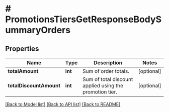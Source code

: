 # # PromotionsTiersGetResponseBodySummaryOrders

## Properties

Name | Type | Description | Notes
------------ | ------------- | ------------- | -------------
**totalAmount** | **int** | Sum of order totals. | [optional]
**totalDiscountAmount** | **int** | Sum of total discount applied using the promotion tier. | [optional]

[[Back to Model list]](../../README.md#models) [[Back to API list]](../../README.md#endpoints) [[Back to README]](../../README.md)
